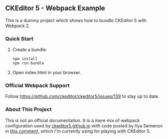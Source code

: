 ## CKEditor 5 - Webpack Example

This is a dummy project which shows how to bundle CKEditor 5 with Webpack 2.

### Quick Start

1. Create a bundle:
    ```
    npm install
    npm run bundle
    ```
2. Open index.html in your browser.

### Official Webpack Support

Follow https://github.com/ckeditor/ckeditor5/issues/139 to stay up to date.

### About This Project

This is not an official documentation. It is a mere mix of webpack configuration used by [ckeditor5.github.io](https://github.com/CKEditor5/ckeditor5.github.io) with 
code posted by Ilya Semenov in [this comment](https://github.com/ckeditor/ckeditor5/issues/139#issuecomment-276876222), which I'm currently using for playing with CKEditor 5. 



